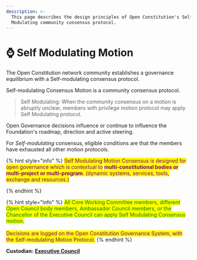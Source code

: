 ```yaml
---
description: >-
  This page describes the design principles of Open Constitution's Self
  Modulating community consensus protocol.
---
```


# ⌚ Self Modulating Motion

The Open Constitution network community establishes a governance equilibrium with a Self-modulating consensus protocol.

Self-modulating Consensus Motion is a community consensus protocol.

> Self Modulating: When the community consensus on a motion is abruptly unclear, members with privilege motion protocol may apply Self Modulating protocol.

Open Governance decisions influence or continue to influence the Foundation's roadmap, direction and active steering.

For _Self-modulating_ consensus, eligible conditions are that the members have exhausted all other motion protocols.

{% hint style="info" %}
<mark style="color:purple;">Self Modulating Motion Consensus is designed for open governance which is contextual to</mark> <mark style="color:purple;"></mark><mark style="color:purple;">**multi-constitutional bodies or multi-project or multi-program**</mark><mark style="color:purple;">. (dynamic systems, services, tools, exchange and resources.)</mark>&#x20;


{% endhint %}

{% hint style="info" %}
<mark style="color:green;">All Core Working Committee members, different Open Council body members, Ambassador Council members, or the Chancellor of the Executive Council can apply Self Modulating Consensus motion.</mark>\
\
<mark style="color:purple;">Decisions are logged on the Open Constitution Governance System, with the Self-modulating Motion Protocol.</mark>
{% endhint %}

**Custodian:** [**Executive Council**](../../foundation/executive-council.md)
